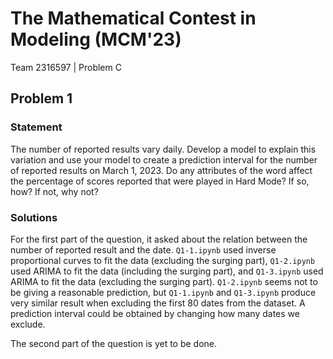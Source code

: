 # The Mathematical Contest in Modeling (MCM'23)

Team 2316597 | Problem C

## Problem 1

### Statement

The number of reported results vary daily. Develop a model to explain this variation and use your model to create a prediction interval for the number of reported results on March 1, 2023. Do any attributes of the word affect the percentage of scores reported that were played in Hard Mode? If so, how? If not, why not?

### Solutions

For the first part of the question, it asked about the relation between the number of reported result and the date. `Q1-1.ipynb` used inverse proportional curves to fit the data (excluding the surging part), `Q1-2.ipynb` used ARIMA to fit the data (including the surging part), and `Q1-3.ipynb` used ARIMA to fit the data (excluding the surging part). `Q1-2.ipynb` seems not to be giving a reasonable prediction, but `Q1-1.ipynb` and `Q1-3.ipynb` produce very similar result when excluding the first 80 dates from the dataset. A prediction interval could be obtained by changing how many dates we exclude.

The second part of the question is yet to be done.
